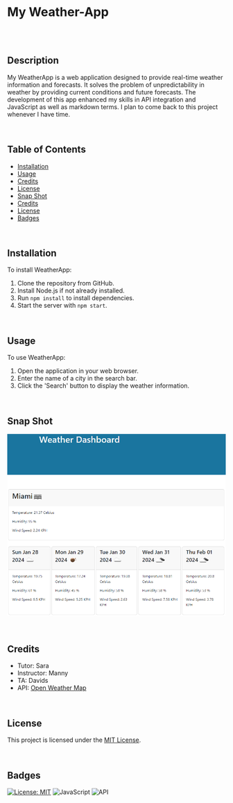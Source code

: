# My Weather-App

<br/><br/>

## Description

My WeatherApp is a web application designed to provide real-time weather information and forecasts. It solves the problem of unpredictability in weather by providing current conditions and future forecasts. The development of this app enhanced my skills in API integration and JavaScript as well as markdown terms. I plan to come back to this project whenever I have time.

<br/>

## Table of Contents
- [Installation](#installation)
- [Usage](#usage)
- [Credits](#credits)
- [License](#license)
- [Snap Shot](#snap-shot)
- [Credits](#credits)
- [License](#license)
- [Badges](#badges)

<br/>

## Installation

To install WeatherApp:
1. Clone the repository from GitHub.
2. Install Node.js if not already installed.
3. Run `npm install` to install dependencies.
4. Start the server with `npm start`.

<br/>

## Usage

To use WeatherApp:
1. Open the application in your web browser.
2. Enter the name of a city in the search bar.
3. Click the 'Search' button to display the weather information.

<br/>

## Snap Shot
![WeatherApp Screenshot](Assets/images/screenshot.png)

<br/>

## Credits

+ Tutor: Sara
+ Instructor: Manny
+ TA: Davids
+ API: [Open Weather Map](https://api.openweathermap.org)

<br/>

## License

This project is licensed under the [MIT License](LICENSE).

<br/>

## Badges

[![License: MIT](https://img.shields.io/badge/License-MIT-yellow.svg)](https://opensource.org/licenses/MIT)
![JavaScript](https://img.shields.io/badge/language-JavaScript-yellow)
![API](https://img.shields.io/badge/API-OpenWeatherMap-blue)
